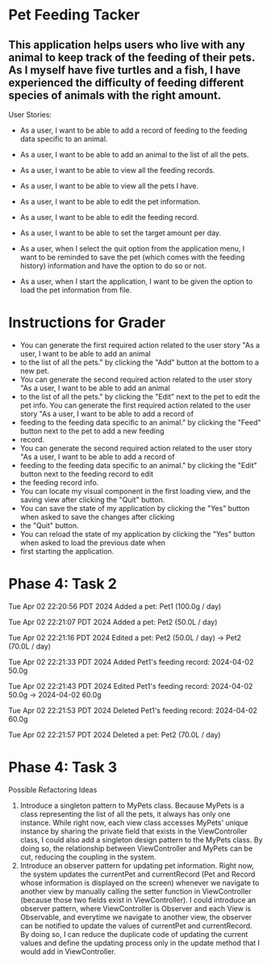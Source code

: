 # Pet Feeding Tacker

## This application helps users who live with any animal to keep track of the feeding of their pets. As I myself have five turtles and a fish, I have experienced the difficulty of feeding different species of animals with the right amount.

User Stories:
- As a user, I want to be able to add a record of feeding to the feeding data specific to an animal.
- As a user, I want to be able to add an animal to the list of all the pets.
- As a user, I want to be able to view all the feeding records.
- As a user, I want to be able to view all the pets I have.
- As a user, I want to be able to edit the pet information.
- As a user, I want to be able to edit the feeding record.
- As a user, I want to be able to set the target amount per day.

- As a user, when I select the quit option from the application menu, I want to be reminded to save 
  the pet (which comes with the feeding history) information and have the option to do so or not.
- As a user, when I start the application, I want to be given the option to load the pet information from file.

# Instructions for Grader

- You can generate the first required action related to the user story "As a user, I want to be able to add an animal 
- to the list of all the pets." by clicking the "Add" button at the bottom to a new pet.
- You can generate the second required action related to the user story "As a user, I want to be able to add an animal
- to the list of all the pets." by clicking the "Edit" next to the pet to edit the pet info.
  You can generate the first required action related to the user story "As a user, I want to be able to add a record of 
- feeding to the feeding data specific to an animal." by clicking the "Feed" button next to the pet to add a new feeding 
- record.
- You can generate the second required action related to the user story "As a user, I want to be able to add a record of
- feeding to the feeding data specific to an animal." by clicking the "Edit" button next to the feeding record to edit
- the feeding record info.
- You can locate my visual component in the first loading view, and the saving view after clicking the "Quit" button.
- You can save the state of my application by clicking the "Yes" button when asked to save the changes after clicking
- the "Quit" button.
- You can reload the state of my application by clicking the "Yes" button when asked to load the previous date when
- first starting the application.

# Phase 4: Task 2
Tue Apr 02 22:20:56 PDT 2024
Added a pet: Pet1 (100.0g / day)

Tue Apr 02 22:21:07 PDT 2024
Added a pet: Pet2 (50.0L / day)

Tue Apr 02 22:21:16 PDT 2024
Edited a pet: Pet2 (50.0L / day) -> Pet2 (70.0L / day)

Tue Apr 02 22:21:33 PDT 2024
Added Pet1's feeding record: 2024-04-02 50.0g

Tue Apr 02 22:21:43 PDT 2024
Edited Pet1's feeding record: 2024-04-02 50.0g -> 2024-04-02 60.0g

Tue Apr 02 22:21:53 PDT 2024
Deleted Pet1's feeding record: 2024-04-02 60.0g

Tue Apr 02 22:21:57 PDT 2024
Deleted a pet: Pet2 (70.0L / day)

# Phase 4: Task 3
Possible Refactoring Ideas
1. Introduce a singleton pattern to MyPets class. Because MyPets 
is a class representing the list of all the pets, it always has 
only one instance. While right now, each view class accesses MyPets' 
unique instance by sharing the private field that exists in the 
ViewController class, I could also add a singleton design pattern to the
MyPets class. By doing so, the relationship between ViewController and
MyPets can be cut, reducing the coupling in the system.
2. Introduce an observer pattern for updating pet information. Right now,
the system updates the currentPet and currentRecord (Pet and Record whose
information is displayed on the screen) whenever we navigate to another view
by manually calling the setter function in ViewController (because those 
two fields exist in ViewController). I could introduce an observer pattern, 
where ViewController is Observer and each View is Observable, and everytime
we navigate to another view, the observer can be notified to update the values
of currentPet and currentRecord. By doing so, I can reduce the duplicate code
of updating the current values and define the updating process only in
the update method that I would add in ViewController.